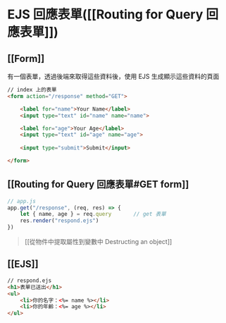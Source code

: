 # EJS 回應表單([[Routing for Query 回應表單]])
## [[Form]]
有一個表單，透過後端來取得這些資料後，使用 EJS 生成顯示這些資料的頁面
```html
// index 上的表單
<form action="/response" method="GET">

	<label for="name">Your Name</label>
	<input type="text" id="name" name="name">

	<label for="age">Your Age</label>
	<input type="text" id="age" name="age">
	
	<input type="submit">Submit</input>

</form>
```
## [[Routing for Query 回應表單#GET form]]
```js
// app.js
app.get("/response", (req, res) => {
	let { name, age } = req.query		// get 表單
	res.render("respond.ejs")
})
```
> [[從物件中提取屬性到變數中 Destructing an object]]

## [[EJS]]
```html
// respond.ejs
<h1>表單已送出</h1>
<ul>
	<li>你的名字：<%= name %></li>
	<li>你的年齡：<%= age %></li>
</ul>
```